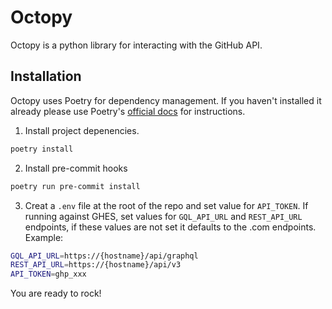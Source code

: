 # Octopy

Octopy is a python library for interacting with the GitHub API.

## Installation

Octopy uses Poetry for dependency management. If you haven't installed it already please use Poetry's [official docs](https://python-poetry.org/docs/#installation) for instructions.

1. Install project depenencies.

```bash
poetry install
```

2. Install pre-commit hooks

```bash
poetry run pre-commit install
```

3. Creat a `.env` file at the root of the repo and set value for `API_TOKEN`. If running against GHES, set values for `GQL_API_URL` and `REST_API_URL` endpoints, if these values are not set it defaults to the .com endpoints. Example:

```bash
GQL_API_URL=https://{hostname}/api/graphql
REST_API_URL=https://{hostname}/api/v3
API_TOKEN=ghp_xxx
```

You are ready to rock!